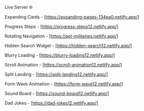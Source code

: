 Live Server 🌐

Expanding Cards - [https://expanding-pages-134ea0.netlify.app/]

Progress Steps - [https://progress-steps12.netlify.app/]

Rotating Navigation - [https://aot-militaries.netlify.app/]

Hidden Search Widget - [https://hidden-search12.netlify.app/]

Blurry Loading - [https://blurry-loading12.netlify.app/]

Scroll Animation - [https://scroll-animation12.netlify.app/]

Split Landing - [https://split-landing12.netlify.app/]

Form Wave Animation - [https://form-wave12.netlify.app/]

Sound Board - [https://sound-board12.netlify.app/]

Dad Jokes - [https://dad-jokes12.netlify.app/]
